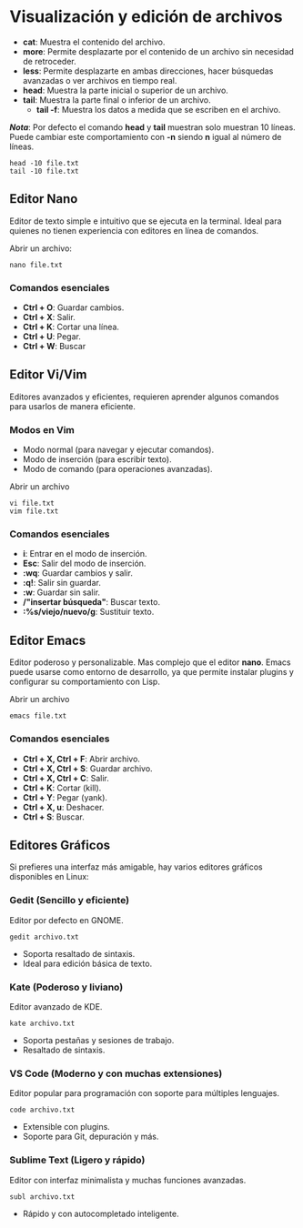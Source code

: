 # Visualización y edición de archivos

- **cat**: Muestra el contenido del archivo.
- **more**: Permite desplazarte por el contenido de un archivo sin necesidad de retroceder.
- **less**: Permite desplazarte en ambas direcciones, hacer búsquedas avanzadas o ver archivos en tiempo real.
- **head**: Muestra la parte inicial o superior de un archivo.
- **tail**: Muestra la parte final o inferior de un archivo.
    - **tail -f**: Muestra los datos a medida que se escriben en el archivo. 

_**Nota**_: Por defecto el comando **head** y **tail** muestran solo muestran 10 líneas.
Puede cambiar este comportamiento con **-n**  siendo **n** igual al número de líneas.

    head -10 file.txt
    tail -10 file.txt

## Editor Nano

Editor de texto simple e intuitivo que se ejecuta en la terminal. Ideal para quienes no tienen experiencia con editores en línea de comandos.

Abrir un archivo:

    nano file.txt

### Comandos esenciales

- **Ctrl + O**: Guardar cambios. 
- **Ctrl + X**: Salir. 
- **Ctrl + K**: Cortar una línea. 
- **Ctrl + U**: Pegar.
- **Ctrl + W**: Buscar 

## Editor Vi/Vim

Editores avanzados y eficientes, requieren aprender algunos comandos para usarlos de manera eficiente.

### Modos en Vim
- Modo normal (para navegar y ejecutar comandos).
- Modo de inserción (para escribir texto).
- Modo de comando (para operaciones avanzadas).

Abrir un archivo

    vi file.txt
    vim file.txt

### Comandos esenciales

- **i**: Entrar en el modo de inserción.
- **Esc**: Salir del modo de inserción.
- **:wq**: Guardar cambios y salir.
- **:q!**: Salir sin guardar.
- **:w**: Guardar sin salir.
- **/"insertar búsqueda"**: Buscar texto.
- **:%s/viejo/nuevo/g**: Sustituir texto.  

## Editor Emacs

Editor poderoso y personalizable. Mas complejo que el editor **nano**. Emacs puede usarse como entorno de desarrollo, ya que permite instalar plugins y configurar su comportamiento con Lisp.

Abrir un archivo

    emacs file.txt

### Comandos esenciales

- **Ctrl + X, Ctrl + F**: Abrir archivo.
- **Ctrl + X, Ctrl + S**: Guardar archivo.
- **Ctrl + X, Ctrl + C**: Salir.
- **Ctrl + K**: Cortar (kill).
- **Ctrl + Y**: Pegar (yank). 
- **Ctrl + X, u**: Deshacer.
- **Ctrl + S**: Buscar.

## Editores Gráficos

Si prefieres una interfaz más amigable, hay varios editores gráficos disponibles en Linux:

### Gedit (Sencillo y eficiente)
Editor por defecto en GNOME.

    gedit archivo.txt

- Soporta resaltado de sintaxis.
- Ideal para edición básica de texto.

### Kate (Poderoso y liviano)

Editor avanzado de KDE.

    kate archivo.txt

- Soporta pestañas y sesiones de trabajo.
- Resaltado de sintaxis.

### VS Code (Moderno y con muchas extensiones)

Editor popular para programación con soporte para múltiples lenguajes.

    code archivo.txt

- Extensible con plugins.
- Soporte para Git, depuración y más.

### Sublime Text (Ligero y rápido)

Editor con interfaz minimalista y muchas funciones avanzadas.

    subl archivo.txt

- Rápido y con autocompletado inteligente.